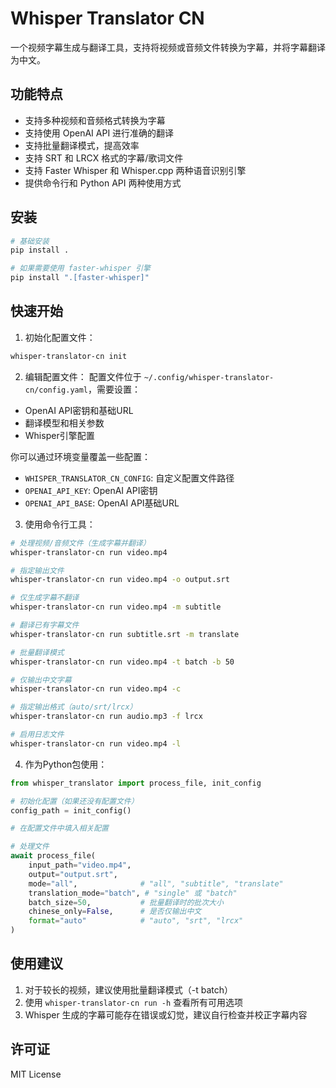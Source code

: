 # Whisper Translator CN

一个视频字幕生成与翻译工具，支持将视频或音频文件转换为字幕，并将字幕翻译为中文。

## 功能特点

- 支持多种视频和音频格式转换为字幕
- 支持使用 OpenAI API 进行准确的翻译
- 支持批量翻译模式，提高效率
- 支持 SRT 和 LRCX 格式的字幕/歌词文件
- 支持 Faster Whisper 和 Whisper.cpp 两种语音识别引擎
- 提供命令行和 Python API 两种使用方式

## 安装

```bash
# 基础安装
pip install .

# 如果需要使用 faster-whisper 引擎
pip install ".[faster-whisper]"
```

## 快速开始

1. 初始化配置文件：
```bash
whisper-translator-cn init
```

2. 编辑配置文件：
配置文件位于 `~/.config/whisper-translator-cn/config.yaml`，需要设置：
- OpenAI API密钥和基础URL
- 翻译模型和相关参数
- Whisper引擎配置

你可以通过环境变量覆盖一些配置：
- `WHISPER_TRANSLATOR_CN_CONFIG`: 自定义配置文件路径
- `OPENAI_API_KEY`: OpenAI API密钥
- `OPENAI_API_BASE`: OpenAI API基础URL

3. 使用命令行工具：

```bash
# 处理视频/音频文件（生成字幕并翻译）
whisper-translator-cn run video.mp4

# 指定输出文件
whisper-translator-cn run video.mp4 -o output.srt

# 仅生成字幕不翻译
whisper-translator-cn run video.mp4 -m subtitle

# 翻译已有字幕文件
whisper-translator-cn run subtitle.srt -m translate

# 批量翻译模式
whisper-translator-cn run video.mp4 -t batch -b 50

# 仅输出中文字幕
whisper-translator-cn run video.mp4 -c

# 指定输出格式（auto/srt/lrcx）
whisper-translator-cn run audio.mp3 -f lrcx

# 启用日志文件
whisper-translator-cn run video.mp4 -l
```

4. 作为Python包使用：

```python
from whisper_translator import process_file, init_config

# 初始化配置（如果还没有配置文件）
config_path = init_config()

# 在配置文件中填入相关配置

# 处理文件
await process_file(
    input_path="video.mp4",
    output="output.srt",
    mode="all",              # "all", "subtitle", "translate"
    translation_mode="batch", # "single" 或 "batch"
    batch_size=50,           # 批量翻译时的批次大小
    chinese_only=False,      # 是否仅输出中文
    format="auto"            # "auto", "srt", "lrcx"
)
```

## 使用建议

1. 对于较长的视频，建议使用批量翻译模式（-t batch）
2. 使用 `whisper-translator-cn run -h` 查看所有可用选项
3. Whisper 生成的字幕可能存在错误或幻觉，建议自行检查并校正字幕内容

## 许可证

MIT License

